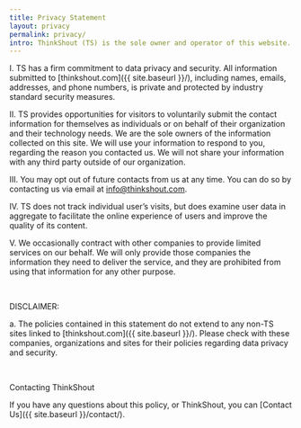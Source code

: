 ```yaml
---
title: Privacy Statement
layout: privacy
permalink: privacy/
intro: ThinkShout (TS) is the sole owner and operator of this website. By visiting  <a href="{{ site.baseurl }}/">thinkshout.com</a>, you accept the practices described in this privacy and security statement. TS reserves the right to modify or amend this statement at any time and for any reason by posting such changes on this page.
---
```


I. TS has a firm commitment to data privacy and security. All information submitted to [thinkshout.com]({{ site.baseurl }}/), including names, emails, addresses, and phone numbers, is private and protected by industry standard security measures.

II. TS provides opportunities for visitors to voluntarily submit the contact information for themselves as individuals or on behalf of their organization and their technology needs. We are the sole owners of the information collected on this site. We will use your information to respond to you, regarding the reason you contacted us. We will not share your information with any third party outside of our organization.

III. You may opt out of  future contacts from us at any time. You can do so by contacting us via email at <info@thinkshout.com>.

IV. TS does not track individual user’s visits, but does examine user data in aggregate to facilitate the online experience of users and improve the quality of its content.

V. We occasionally contract with other companies to provide limited services on our behalf. We will only provide those companies the information they need to deliver the service, and they are prohibited from using that information for any other purpose.

<br>

DISCLAIMER:

a. The policies contained in this statement do not extend to any non-TS sites linked to [thinkshout.com]({{ site.baseurl }}/). Please check with these companies, organizations and sites for their policies regarding data privacy and security.

<br>

Contacting ThinkShout

If you have any questions about this policy, or ThinkShout, you can [Contact Us]({{ site.baseurl }}/contact/).
